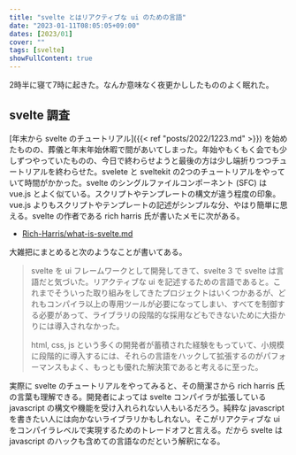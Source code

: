 ```yaml
---
title: "svelte とはリアクティブな ui のための言語"
date: "2023-01-11T08:05:05+09:00"
dates: [2023/01]
cover: ""
tags: [svelte]
showFullContent: true
---
```


2時半に寝て7時に起きた。なんか意味なく夜更かししたもののよく眠れた。

## svelte 調査

[年末から svelte のチュートリアル]({{< ref "posts/2022/1223.md" >}}) を始めたものの、葬儀と年末年始休暇で間があいてしまった。年始やもくもく会でも少しずつやっていたものの、今日で終わらせようと最後の方は少し端折りつつチュートリアルを終わらせた。svelete と sveltekit の2つのチュートリアルをやっていて時間がかかった。svelte のシングルファイルコンポーネント (SFC) は vue.js とよく似ている。スクリプトやテンプレートの構文が違う程度の印象。vue.js よりもスクリプトやテンプレートの記述がシンプルな分、やはり簡単に思える。svelte の作者である rich harris 氏が書いたメモに次がある。

* [Rich-Harris/what-is-svelte.md](https://gist.github.com/Rich-Harris/0f910048478c2a6505d1c32185b61934)

大雑把にまとめると次のようなことが書いてある。

> svelte を ui フレームワークとして開発してきて、svelte 3 で svelte は言語だと気づいた。リアクティブな ui を記述するための言語であると。これまでそういった取り組みをしてきたプロジェクトはいくつかあるが、どれもコンパイラ以上の専用ツールが必要になってしまい、すべてを制御する必要があって、ライブラリの段階的な採用などもできないために大掛かりには導入されなかった。
> 
> html, css, js という多くの開発者が蓄積された経験をもっていて、小規模に段階的に導入するには、それらの言語をハックして拡張するのがパフォーマンスもよく、もっとも優れた解決策であると考えるに至った。

実際に svelte のチュートリアルをやってみると、その簡潔さから rich harris 氏の言葉も理解できる。開発者によっては svelte コンパイラが拡張している javascript の構文や機能を受け入れられない人もいるだろう。純粋な javascript を書きたい人には向かないライブラリかもしれない。そこがリアクティブな ui をコンパイラレベルで実現するためのトレードオフと言える。だから svelte は javascript のハックも含めての言語なのだという解釈になる。
